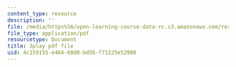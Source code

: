 ```yaml
---
content_type: resource
description: ''
file: /media/https%3A/open-learning-course-data-rc.s3.amazonaws.com/res-6-012-introduction-to-probability-spring-2018/4c159155e46460d0bd56f71225e52980_pA83XtLeVig.pdf
file_type: application/pdf
resourcetype: Document
title: 3play pdf file
uid: 4c159155-e464-60d0-bd56-f71225e52980
---
```

